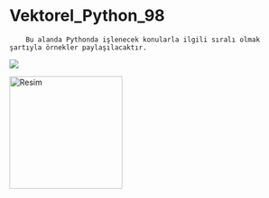 # Vektorel_Python_98


        Bu alanda Pythonda işlenecek konularla ilgili sıralı olmak şartıyla örnekler paylaşılacaktır.

<img src=https://img3.wallspic.com/previews/6/4/3/3/6/163346/163346-python-python_programming-logo-text-symbol-x750.jpg>









<img src="https://www.vektorelakademi.com/pluginfile.php/1/theme_academi/logo/1692779859/Kucuk_Logo.fw.png" 
     alt="Resim" width="200" style="display: block; margin-left: 0;">
